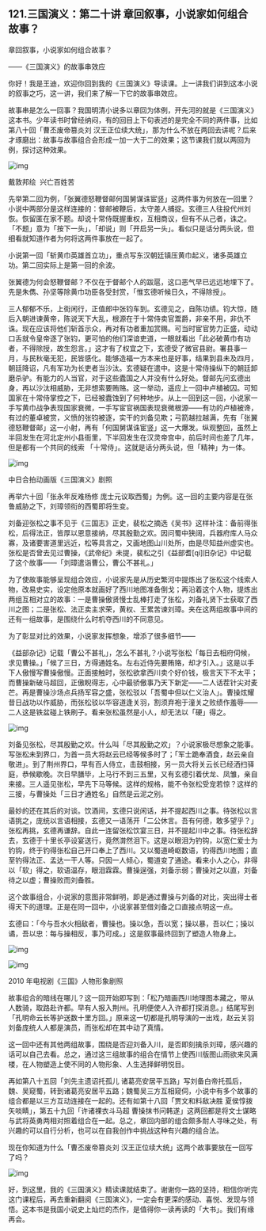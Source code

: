 ## 121.三国演义：第二十讲 章回叙事，小说家如何组合故事？
章回叙事，小说家如何组合故事？


——《三国演义》的故事串效应


你好！我是王迪，欢迎你回到我的《三国演义》导读课。上一讲我们讲到这本小说的叙事之巧，这一讲，我们来了解一下它的故事串效应。


故事串是怎么一回事？我国明清小说多以章回为体例，开先河的就是《三国演义》这本书。少年读书时曾经纳闷，有的回目上下句表述的是完全不同的两件事，比如第八十回「曹丕废帝篡炎刘 汉王正位续大统」，那为什么不放在两回去讲呢？后来才琢磨出：故事与故事组合会形成一加一大于二的效果；这节课我们就以两回为例，探讨这种效果。


![img](https://pic2.zhimg.com/v2-569891beedfceb3816ca212a4f298b8c.webp)

戴敦邦绘  兴亡百姓苦


先举第二回为例，「张翼德怒鞭督邮何国舅谋诛宦竖」这两件事为何放在一回里？小说中两部分是这样连接的：督邮被鞭后，太守差人捕捉。玄德三人往投代州刘恢。恢留匿在家不题。却说十常侍既握重权，互相商议，但有不从己者，诛之。「不题」意为「按下一头」，「却说」则「开启另一头」。看似只是话分两头说，但细看就知道作者为何将这两件事放在一起了。


小说第一回「斩黄巾英雄首立功」，重点写东汉朝廷镇压黄巾起义，诸多英雄立功。第二回实际上是第一回的余波。


张翼德为何会怒鞭督邮？不仅在于督邮个人的跋扈，这口恶气早已远远地埋下了。先是朱儁、孙坚等除黄巾功臣各受封赏，「惟玄德听候日久，不得除授」。


三人郁郁不乐，上街闲行，正值郎中张钧车到。玄德见之，自陈功绩。钧大惊，随后入朝进谏黄帝，陈说天下大乱，根源在于十常侍卖官鬻爵，非亲不用，非仇不诛。现在应该将他们斩首示众，再对有功者重加赏赐。可当时宦官势力正盛，动动口舌就令皇帝逐了张钧，更可怕的他们深谙吏道，一眼就看出「此必破黄巾有功者，不得除授，故生怨言。」这才有了权宜之下，玄德受了微官县尉。署县事一月，与民秋毫无犯，民皆感化。能够造福一方本来也是好事，结果到县未及四月，朝廷降诏，凡有军功为长吏者当沙汰。玄德疑在遣中。这是十常侍操纵下的朝廷卸磨杀驴。有能力的人当官，对于这些蠹国之人并没有什么好处。督邮先问玄德出身，再以沙汰相威胁，无非想索要贿赂。这一举动，遥应上一回中卢植被囚。可知国家在十常侍掌控之下，已经被蠹蚀到了何种地步。从上一回到这一回，小说家一手写黄巾战争表现国家衰微，一手写宦官祸国表现衰微根源——有功的卢植被谗，有过的董卓被赏，义愤的张钧被逐，实干的刘备见欺；弓箭越拉越满，先有「张翼德怒鞭督邮」这一小射，再有「何国舅谋诛宦竖」这一大爆发。纵观整回，虽然上半回发生在河北定州小县衙里，下半回发生在汉灵帝宫中，前后时间也差了几年，但是都有一个共同的线索 「十常侍」。这就是话分两头说，但「精神」为一体。


![img](https://pic4.zhimg.com/v2-da6dd233022b4dc602536e87f9cc83b8.webp)

中日合拍动画版《三国演义》剧照


再举六十回「张永年反难杨修 庞士元议取西蜀」为例。这一回的主要内容是在张鲁威胁之下，刘璋领衔的西蜀即将生变。


刘备迎张松之事不见于《三国志》正史，裴松之摘选《吴书》这样补注：备前得张松，后得法正，皆厚以恩意接纳，尽其殷勤之欢。因问蜀中狭阔，兵器府库人马众寡，及诸要害道里远近，松等具言之，又画地图山川处所，由是尽知益州虚实也。张松是否曾去见过曹操，《武帝纪》未提，裴松之引《益部耆[qí]旧杂记》中记载了这个故事——「刘璋遣诣曹公，曹公不甚礼。」


为了使故事能够呈现组合效应，小说家先是从历史繁河中提炼出了张松这个线索人物，改易史实，设定他原本就画好了西川地图准备倒戈；再沿着这个人物，提炼出两组互相对立的故事：一是曹操傲贤慢士乱棒打走了张松，刘备礼贤下士获取了西川之图；二是张松、法正卖主求荣，黄权、王累苦谏刘璋。夹在这两组故事中间的还有一组故事，是围绕什么时机夺西川的不同意见。


为了彰显对比的效果，小说家发挥想象，增添了很多细节——


《益部杂记》记载「曹公不甚礼」，怎么不甚礼？小说写张松「每日去相府伺候，求见曹操。」「候了三日，方得通姓名。左右近侍先要贿赂，却才引入。」这是以手下人傲慢写曹操傲慢。正面接触时，张松欲拿西川卖个好价钱，极言天下不太平；而曹操新破马超回，正傲睨得志，心中最骄傲事乃天下新定——二人话茬针尖对麦芒。再是曹操沙场点兵扬军容之盛，张松驳以「吾蜀中但以仁义治人」。曹操炫耀昔日战功以作威胁，而张松驳以华容道逢关羽，割须弃袍于潼关之败绩作羞辱——二人这是铁盆碰上铁刷子。看来张松虽然是小人，却无法以「硬」得之。


![img](https://pic3.zhimg.com/v2-9eafbdc331b4435620d87838c7bc35f9.webp)

刘备见张松，尽其殷勤之欢。什么叫「尽其殷勤之欢」？小说家极尽想象之能事。写张松未到界口，为首一员大将赵云已经等候多时了；「军士跪奉酒食，赵云亲自敬进」。到了荆州界口，早有百人侍立，击鼓相接，另一员大将关云长已经洒扫驿庭，恭候歇晚。次日早膳毕，上马行不到三五里，又有玄德引着伏龙、凤雏，亲自来接。三人遥见张松，早先下马等候。这样的规格，能不令张松受宠若惊？这样的三接，与曹操处「三日才通姓名」自然是云泥之别。


最妙的还在其后的对谈。饮酒间，玄德只说闲话，并不提起西川之事。待张松以言语挑之，庞统以言语相接，玄德又一语荡开「二公休言。吾有何德，敢多望乎？」张松再挑，玄德再谦辞。自此一连留张松饮宴三日，并不提起川中之事。待张松辞去，玄德于十里长亭设宴送行，竟然潸然泪下。这是以眼泪为钓钩，以宽仁爱士为钓钩，终于钓得张松自己开口奉上了西川。又以蜀道崎岖数语，钓得西川地图；直至钓得法正、孟达一干人等。只因一人倾心，蜀道变了通途。看来小人之心，非得以「软」得之，软语温存，眼泪霖霖。曹操逞强，刘备示弱；曹操对之以直，刘备待之以虚；曹操败而刘备胜。


这个故事组合，小说家的意图非常鲜明，即是通过曹操与刘备的对比，突出得士者得天下的道理。正是在同一回中，小说家甚至借刘备之口直接点明这一点。


玄德曰：「今与吾水火相敌者，曹操也。操以急，吾以宽；操以暴，吾以仁；操以谲，吾以忠：每与操相反，事乃可成。」这是叙事最终回到了塑造人物身上。


![img](https://pic3.zhimg.com/v2-5a129d981c77a0c93a0994b022c593f6.webp)

![img](https://pic1.zhimg.com/v2-5bd2a6d9b6ce54f1de658bd41449718e.webp)

2010 年电视剧《三国》人物形象剧照


故事组合的暗线在哪儿？这一回开始即写到：「松乃暗画西川地理图本藏之，带从人数骑，取路赴许都。早有人报入荆州。孔明便使人入许都打探消息。」结尾写到「孔明命云长等护送数十里方回。」原来这一切都是孔明导演的一出戏，赵云关羽刘备庞统人人都是演员，而张松却在其中动了真情。


这一回中还有其他两组故事，围绕是否迎刘备入川，是否即刻擒杀刘璋，感兴趣的话可以自己去看。总之，通过这三组故事的组合在情节上使西川版图山雨欲来风满楼，在人物塑造上使不同的人物形象、人生选择鲜明悦目。


再如第八十五回「刘先主遗诏托孤儿 诸葛亮安居平五路」写刘备白帝托孤后，魏、吴窥蜀，转到诸葛亮安居平五路；魏蜀吴三方互相窥伺，小说中有多个故事的组合都是以三方互动连接在一起的。还有如第十八回「贾文和料敌决胜 夏侯惇拨矢啖睛」，第五十九回「许诸裸衣斗马超 曹操抹书问韩遂」这两回都是将文士谋略与武将英勇两相对照着组合在一起。总之，章回内部的组合颇多耐人寻味之处，有兴趣的可以自行分析，也可以在自我创作中挑战这种有兴趣的组合法。


现在你知道为什么「曹丕废帝篡炎刘 汉王正位续大统」这两个故事要放在一回写了吗？


![img](https://pic4.zhimg.com/v2-ad68e9ea1237e6caff24a2b8017b7788.webp)

好，到这里，我的《三国演义》精读课就结束了。谢谢你一路的坚持，相信你听完这门课程后，再去重新翻阅《三国演义》，一定会有更深的感动、喜悦、发现与领悟。这本书是我国小说史上灿烂的杰作，是值得你一读再读的「大书」。我们有缘再会。

